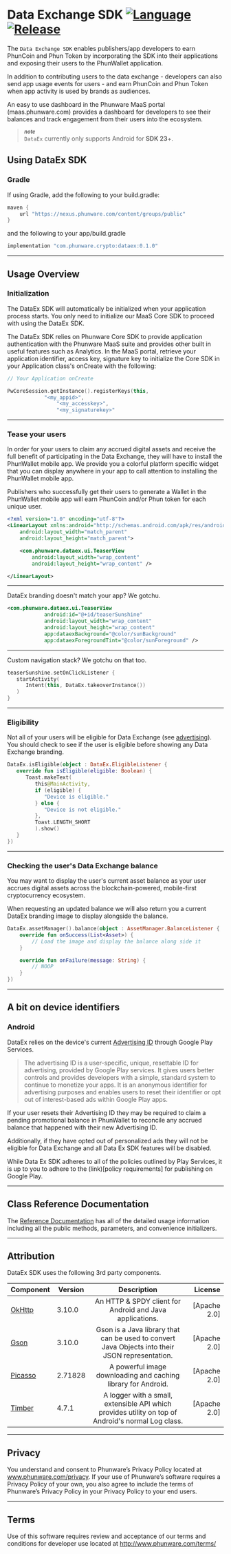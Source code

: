 Data Exchange SDK [![Language](https://img.shields.io/badge/Kotlin-1.3-%234c20f0.svg)]() [![Release](https://img.shields.io/badge/Release-0.1.0-%234c20f0.svg)]()
=====
The `Data Exchange SDK` enables publishers/app developers to earn PhunCoin and Phun Token by incorporating the SDK into their applications and exposing their users to the PhunWallet application.

In addition to contributing users to the data exchange - developers can also send app usage events for users - and earn PhunCoin and Phun Token when app activity is used by brands as audiences.

An easy to use dashboard in the Phunware MaaS portal (maas.phunware.com) provides a dashboard for developers to see their balances and track engagement from their users into the ecosystem.

> ***<sub>note</sub>*** <br/>
>  `DataEx` currently only supports Android for  **SDK 23**+.

<a id="installation"></a>
## Using DataEx SDK

### **Gradle**

If using Gradle, add the following to your build.gradle:

```gradle
maven {
    url "https://nexus.phunware.com/content/groups/public"
}
```

and the following to your app/build.gradle

```gradle
implementation "com.phunware.crypto:dataex:0.1.0"
```

***
<a id="usage-overview"></a>
## Usage Overview

### **Initialization**
The DataEx SDK will automatically be initialized when your application process starts.  You only need to initialize our MaaS Core SDK to proceed with using the DataEx SDK.

The DataEx SDK relies on Phunware Core SDK to provide application authentication with the Phunware MaaS suite and provides other built in useful features such as Analytics. In the MaaS portal, retrieve your application identifier, access key, signature key to initialize the Core SDK in your Application class's onCreate with the following:

```kotlin
// Your Application onCreate

PwCoreSession.getInstance().registerKeys(this,
            "<my_appid>",
                "<my_accesskey>",
                "<my_signaturekey>"
```

***
### **Tease your users**

In order for your users to claim any accrued digital assets and receive the full benefit of participating in the Data Exchange, they will have to install the PhunWallet mobile app.  We provide you a colorful platform specific widget that you can display anywhere in your app to call attention to installing the PhunWallet mobile app.

Publishers who successfully get their users to generate a Wallet in the PhunWallet mobile app will earn PhunCoin and/or Phun token for each unique user.


```xml
<?xml version="1.0" encoding="utf-8"?>
<LinearLayout xmlns:android="http://schemas.android.com/apk/res/android"
    android:layout_width="match_parent"
    android:layout_height="match_parent">

    <com.phunware.dataex.ui.TeaserView
        android:layout_width="wrap_content"
        android:layout_height="wrap_content" />

</LinearLayout>
```

***
DataEx branding doesn't match your app? We gotchu.


```xml
<com.phunware.dataex.ui.TeaserView
            android:id="@+id/teaserSunshine"
            android:layout_width="wrap_content"
            android:layout_height="wrap_content"
            app:dataexBackground="@color/sunBackground"
            app:dataexForegroundTint="@color/sunForeground" />
```

***
Custom navigation stack? We gotchu on that too.


```kotlin
teaserSunshine.setOnClickListener {
   startActivity(
      Intent(this, DataEx.takeoverInstance())
   )
}
```

***
### **Eligibility**

Not all of your users will be eligible for Data Exchange (see [advertising](#advertising)).  You should check to see if the user is eligible before showing any Data Exchange branding.

```kotlin
DataEx.isEligible(object : DataEx.EligibleListener {
   override fun isEligible(eligible: Boolean) {
      Toast.makeText(
         this@MainActivity,
         if (eligible) {
            "Device is eligible."
         } else {
            "Device is not eligible."
         },
         Toast.LENGTH_SHORT
         ).show()
   }
})
```

***
### **Checking the user's Data Exchange balance**
You may want to display the user's current asset balance as your user accrues digital assets across the blockchain-powered, mobile-first cryptocurrency ecosystem.

When requesting an updated balance we will also return you a current DataEx branding image to display alongside the balance.

```kotlin
DataEx.assetManager().balance(object : AssetManager.BalanceListener {
    override fun onSuccess(List<Asset>) {
        // Load the image and display the balance along side it
    }

    override fun onFailure(message: String) {
        // NOOP
    }
})
```

***
<a id="advertising"></a>
## A bit on device identifiers

### Android
DataEx relies on the device's current [Advertising ID](https://developer.android.com/training/articles/user-data-ids) through Google Play Services.

> The advertising ID is a user-specific, unique, resettable ID for advertising, provided by Google Play services. It gives users better controls and provides developers with a simple, standard system to continue to monetize your apps. It is an anonymous identifier for advertising purposes and enables users to reset their identifier or opt out of interest-based ads within Google Play apps.

If your user resets their Advertising ID they may be required to claim a pending promotional balance in PhunWallet to reconcile any accrued balance that happened with their new Advertising ID.

Additionally, if they have opted out of personalized ads they will not be eligible for Data Exchange and all Data Ex SDK features will be disabled.

While Data Ex SDK adheres to all of the policies outlined by Play Services, it is up to you to adhere to the (link)[policy requirements] for publishing on Google Play.

***
<a id="class"></a>
## Class Reference Documentation
The [Reference Documentation](https://phunware.github.io/maas-dataex-android-sdk/index.html) has all of the detailed usage information including all the public methods, parameters, and convenience initializers.

***
<a id="attribution"></a>
## Attribution

DataEx SDK uses the following 3rd party components.

| Component     | Version  | Description   | License  |
| ------------- | -------  |:-------------:| -----:|
| [OkHttp](https://github.com/square/okhttp) |3.10.0| An HTTP & SPDY client for Android and Java applications. | [Apache 2.0]
| [Gson](https://github.com/google/gson)  |3.10.0| Gson is a Java library that can be used to convert Java Objects into their JSON representation. | [Apache 2.0]
| [Picasso](https://github.com/square/picasso) |2.71828| A powerful image downloading and caching library for Android. | [Apache 2.0]
| [Timber](https://github.com/JakeWharton/timber) |4.7.1| A logger with a small, extensible API which provides utility on top of Android's normal Log class. | [Apache 2.0]

***
<a id="privacy"></a>
## Privacy
You understand and consent to Phunware’s Privacy Policy located at www.phunware.com/privacy. If your use of Phunware’s software requires a Privacy Policy of your own, you also agree to include the terms of Phunware’s Privacy Policy in your Privacy Policy to your end users.
***
<a id="terms"></a>
## Terms
Use of this software requires review and acceptance of our terms and conditions for developer use located at http://www.phunware.com/terms/
